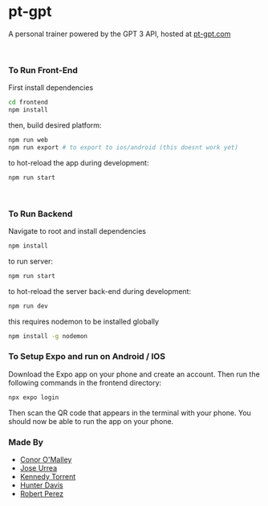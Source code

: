 # pt-gpt
A personal trainer powered by the GPT 3 API, hosted at [pt-gpt.com](https://www.pt-gpt.com)

<br />


### **To Run Front-End**
First install dependencies
```bash
cd frontend
npm install
```

then, build desired platform:

```bash
npm run web
npm run export # to export to ios/android (this doesnt work yet)
```

to hot-reload the app during development: 

```bash
npm run start
```

<br />

### **To Run Backend**

Navigate to root and install dependencies
```bash
npm install
```

to run server:
```bash
npm run start
```

to hot-reload the server back-end during development: 

```bash
npm run dev
```

this requires nodemon to be installed globally
```bash
npm install -g nodemon
```


### To Setup Expo and run on Android / IOS
Download the Expo app on your phone and create an account. Then run the following commands in the frontend directory:

```bash
npx expo login
```

Then scan the QR code that appears in the terminal with your phone. You should now be able to run the app on your phone.

### Made By
- [Conor O'Malley](https://github.com/conorpo)
- [Jose Urrea](https://github.com/JoseAUrrea)
- [Kennedy Torrent](https://github.com/ktorr)
- [Hunter Davis](https://github.com/pothyn)
- [Robert Perez](https://github.com/rickymcmuffin)
